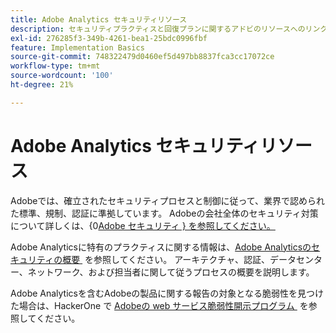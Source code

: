 ```yaml
---
title: Adobe Analytics セキュリティリソース
description: セキュリティプラクティスと回復プランに関するアドビのリソースへのリンクです。
exl-id: 276285f3-349b-4261-bea1-25bdc0996fbf
feature: Implementation Basics
source-git-commit: 748322479d0460ef5d497bb8837fca3cc17072ce
workflow-type: tm+mt
source-wordcount: '100'
ht-degree: 21%

---
```


# Adobe Analytics セキュリティリソース

Adobeでは、確立されたセキュリティプロセスと制御に従って、業界で認められた標準、規制、認証に準拠しています。 Adobeの会社全体のセキュリティ対策について詳しくは、{0[Adobe セキュリティ } を参照してください。](https://www.adobe.com/trust/security.html)

Adobe Analyticsに特有のプラクティスに関する情報は、[Adobe Analyticsのセキュリティの概要 &#x200B;](https://www.adobe.com/content/dam/cc/en/trust-center/ungated/whitepapers/experience-cloud/adb-analytics-security-wp.pdf) を参照してください。 アーキテクチャ、認証、データセンター、ネットワーク、および担当者に関して従うプロセスの概要を説明します。

Adobe Analyticsを含むAdobeの製品に関する報告の対象となる脆弱性を見つけた場合は、HackerOne で [Adobeの web サービス脆弱性開示プログラム &#x200B;](https://hackerone.com/adobe) を参照してください。
